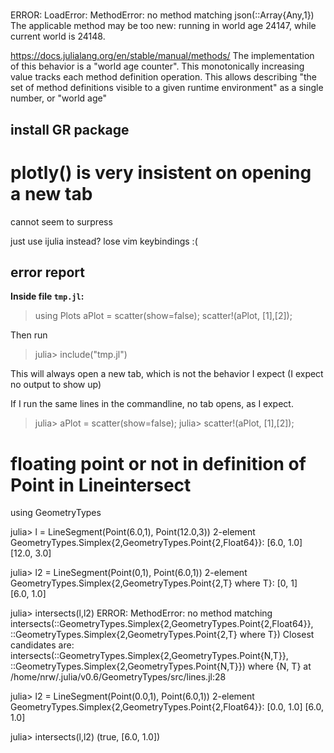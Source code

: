 
# 
ERROR: LoadError: MethodError: no method matching json(::Array{Any,1})
The applicable method may be too new: running in world age 24147, while current world is 24148.

https://docs.julialang.org/en/stable/manual/methods/
The implementation of this behavior is a "world age counter". This monotonically increasing value tracks each method definition operation. This allows describing "the set of method definitions visible to a given runtime environment" as a single number, or "world age"

## install GR package



# plotly() is very insistent on opening a new tab
cannot seem to surpress

just use ijulia instead? lose vim keybindings :(

## error report
**Inside file `tmp.jl`:**
> using Plots
> aPlot = scatter(show=false);
> scatter!(aPlot, [1],[2]);

Then run
> julia> include("tmp.jl")

This will always open a new tab, which is not the behavior I expect (I expect no output to show up)

If I run the same lines in the commandline, no tab opens, as I expect.

> julia> aPlot = scatter(show=false);
> julia> scatter!(aPlot, [1],[2]);


# floating point or not in definition of Point in Lineintersect

using GeometryTypes 

julia> l = LineSegment(Point(6.0,1), Point(12.0,3))
2-element GeometryTypes.Simplex{2,GeometryTypes.Point{2,Float64}}:
 [6.0, 1.0] 
 [12.0, 3.0]

julia> l2 = LineSegment(Point(0,1), Point(6.0,1))
2-element GeometryTypes.Simplex{2,GeometryTypes.Point{2,T} where T}:
 [0, 1]    
 [6.0, 1.0]

julia> intersects(l,l2)
ERROR: MethodError: no method matching intersects(::GeometryTypes.Simplex{2,GeometryTypes.Point{2,Float64}}, ::GeometryTypes.Simplex{2,GeometryTypes.Point{2,T} where T})
Closest candidates are:
  intersects(::GeometryTypes.Simplex{2,GeometryTypes.Point{N,T}}, ::GeometryTypes.Simplex{2,GeometryTypes.Point{N,T}}) where {N, T} at /home/nrw/.julia/v0.6/GeometryTypes/src/lines.jl:28

julia> l2 = LineSegment(Point(0.0,1), Point(6.0,1))
2-element GeometryTypes.Simplex{2,GeometryTypes.Point{2,Float64}}:
 [0.0, 1.0]
 [6.0, 1.0]

julia> intersects(l,l2)
(true, [6.0, 1.0])

